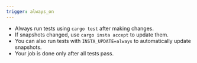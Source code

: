 ```yaml
---
trigger: always_on
---
```


- Always run tests using `cargo test` after making changes.
- If snapshots changed, use `cargo insta accept` to update them.
- You can also run tests with `INSTA_UPDATE=always` to automatically update snapshots.
- Your job is done only after all tests pass.
